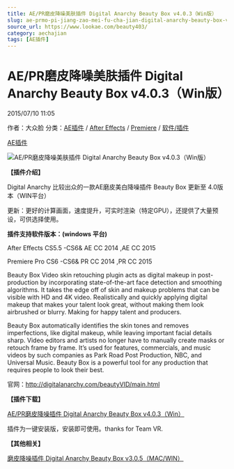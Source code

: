 ```yaml
---
title: AE/PR磨皮降噪美肤插件 Digital Anarchy Beauty Box v4.0.3（Win版）
slug: ae-prmo-pi-jiang-zao-mei-fu-cha-jian-digital-anarchy-beauty-box-v4-0-3-winban
source_url: https://www.lookae.com/beauty403/
category: aechajian
tags: [AE插件]
---
```

# AE/PR磨皮降噪美肤插件 Digital Anarchy Beauty Box v4.0.3（Win版）

2015/07/10 11:05

作者：大众脸
分类：[AE插件](https://www.lookae.com/after-effects/aechajian/) / [After Effects](https://www.lookae.com/after-effects/) / [Premiere](https://www.lookae.com/qitarjcj/premierezy/) / [软件/插件](https://www.lookae.com/qitarjcj/)

[AE插件](https://www.lookae.com/tag/ae%e6%8f%92%e4%bb%b6/)

![AE/PR磨皮降噪美肤插件 Digital Anarchy Beauty Box v4.0.3（Win版）](https://www.lookae.com/wp-content/uploads/2013/11/beautybox-305.jpg "AE/PR磨皮降噪美肤插件 Digital Anarchy Beauty Box v4.0.3（Win版）-LookAE.com")

**【插件介绍】**

Digital Anarchy 比较出众的一款AE磨皮美白降噪插件 Beauty Box 更新至 4.0版本（WIN平台）

更新：更好的计算画面，速度提升，可实时渲染（特定GPU），还提供了大量预设，可供选择使用。

**插件支持软件版本：(windows 平台)**

After Effects CS5.5 -CS6& AE CC 2014 ,AE CC 2015

Premiere Pro CS6 -CS6& PR CC 2014 ,PR CC 2015

Beauty Box Video skin retouching plugin acts as digital makeup in post-production by incorporating state-of-the-art face detection and smoothing algorithms. It takes the edge off of skin and makeup problems that can be visible with HD and 4K video. Realistically and quickly applying digital makeup that makes your talent look great, without making them look airbrushed or blurry. Making for happy talent and producers.

Beauty Box automatically identifies the skin tones and removes imperfections, like digital makeup, while leaving important facial details sharp. Video editors and artists no longer have to manually create masks or retouch frame by frame. It’s used for features, commercials, and music videos by such companies as Park Road Post Production, NBC, and Universal Music. Beauty Box is a powerful tool for any production that requires people to look their best.

官网：http://digitalanarchy.com/beautyVID/main.html

**【插件下载】**

[AE/PR磨皮降噪插件 Digital Anarchy Beauty Box v4.0.3（Win）](https://www.400gb.com/file/105319763)

插件为一键安装版，安装即可使用。thanks for Team VR.

**【其他相关】**

[磨皮降噪插件 Digital Anarchy Beauty Box v3.0.5（MAC/WIN）](https://www.lookae.com/beautybox-305/)
